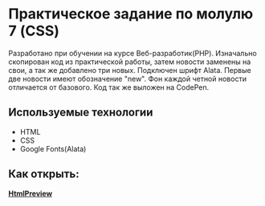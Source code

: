 # Практическое задание по молулю 7 (CSS)

Разработано при обучении на курсе Веб-разработик(PHP). Изначально скопирован код из практической работы, затем новости заменены на свои, а так же добавлено три новых. Подключен шрифт Alata. Первые две новости имеют обозначение "new". Фон каждой четной новости отличается от базового. Код так же выложен на CodePen. 

## Используемые технологии

* HTML
* CSS
* Google Fonts(Alata)


## Как открыть:
**[HtmlPreview](https://htmlpreview.github.io/?https://github.com/ShaninIvan/Module-7-CSS/blob/master/index.html)**
